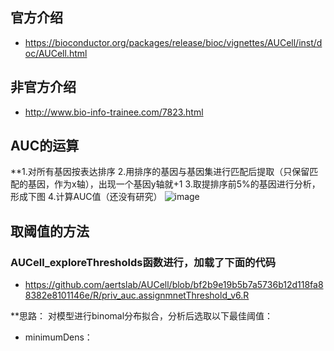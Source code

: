 ## 官方介绍
- https://bioconductor.org/packages/release/bioc/vignettes/AUCell/inst/doc/AUCell.html

## 非官方介绍
- http://www.bio-info-trainee.com/7823.html

AUC的运算
--------
**1.对所有基因按表达排序
2.用排序的基因与基因集进行匹配后提取（只保留匹配的基因，作为x轴），出现一个基因y轴就+1
3.取提排序前5%的基因进行分析，形成下图
4.计算AUC值（还没有研究）
![image](https://user-images.githubusercontent.com/41554601/202910492-042d535f-3c3d-4878-a642-89899d0027f5.png)

取阈值的方法
----
### AUCell_exploreThresholds函数进行，加载了下面的代码
- https://github.com/aertslab/AUCell/blob/bf2b9e19b5b7a5736b12d118fa88382e8101146e/R/priv_auc.assignmnetThreshold_v6.R

**思路： 对模型进行binomal分布拟合，分析后选取以下最佳阈值：
* minimumDens： 

